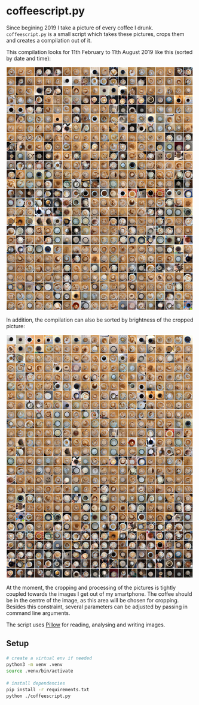 # coffeescript.py

Since begining 2019 I take a picture of every coffee I drunk. `coffeescript.py` is a small script which takes these pictures, crops them and creates a compilation out of it.

This compilation looks for 11th February to 11th August 2019 like this (sorted by date and time):

![Compilation sorted by date and time](examples/compilation_date_time.jpg)

In addition, the compilation can also be sorted by brightness of the cropped picture:

![Compilation sorted by date and time](examples/compilation_brightness.jpg)

At the moment, the cropping and processing of the pictures is tightly coupled towards the images I get out of my smartphone. The coffee should be in the centre of the image, as this area will be chosen for cropping. Besides this constraint, several parameters can be adjusted by passing in command line arguments.

The script uses [Pillow](https://pillow.readthedocs.io/en/stable/) for reading, analysing and writing images.

## Setup

```bash
# create a virtual env if needed
python3 -m venv .venv
source .venv/bin/activate

# install dependencies
pip install -r requirements.txt
python ./coffeescript.py
```
